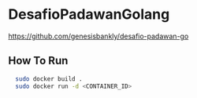 # DesafioPadawanGolang
https://github.com/genesisbankly/desafio-padawan-go

## How To Run

```bash
  sudo docker build .
  sudo docker run -d <CONTAINER_ID>
```
